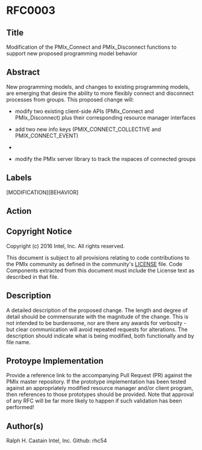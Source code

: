 # RFC0003

## Title
Modification of the PMIx\_Connect and PMIx\_Disconnect functions to support new proposed programming model behavior

## Abstract
New programming models, and changes to existing programming models, are emerging that desire the ability to more flexibly connect and disconnect processes from groups. This proposed change will:

* modify two existing client-side APIs (PMIx\_Connect and PMIx\_Disconnect)
  plus their corresponding resource manager interfaces

* add two new info keys (PMIX\_CONNECT\_COLLECTIVE and PMIX\_CONNECT\_EVENT)
* 
* modify the PMIx server library to track the nspaces of connected groups

## Labels
[MODIFICATION][BEHAVIOR]

## Action

## Copyright Notice
Copyright (c) 2016 Intel, Inc. All rights reserved.

This document is subject to all provisions relating to code contributions to the PMIx community as defined in the community's [LICENSE](https://github.com/pmix/RFCs/tree/master/LICENSE) file. Code Components extracted from this document must include the License text as described in that file.

## Description
A detailed description of the proposed change. The length and degree of detail should be commensurate with the magnitude of the change. This is not intended to be burdensome, nor are there any awards for verbosity - but clear communication will avoid repeated requests for alterations. The description should indicate what is being modified, both functionally and by file name.

## Protoype Implementation
Provide a reference link to the accompanying Pull Request (PR) against the PMIx master repository. If the prototype implementation has been tested against an appropriately modified resource manager and/or client program, then references to those prototypes should be provided. Note that approval of any RFC will be far more likely to happen if such validation has been performed!

## Author(s)
Ralph H. Castain
Intel, Inc.
Github: rhc54
